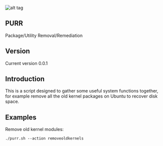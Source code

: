 ![alt tag](https://raw.githubusercontent.com/lateralblast/purr/master/images/purr.jpg)

PURR
----

Package/Utility Removal/Remediation

Version
-------

Current version 0.0.1

Introduction
------------

This is a script designed to gather some useful system functions together,
for example remove all the old kernel packages on Ubuntu to recover disk space.

Examples
--------

Remove old kernel modules:

```
./purr.sh --action removeoldkernels
```

